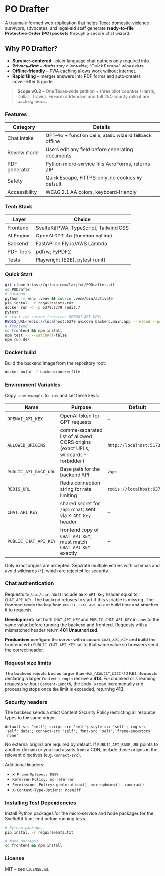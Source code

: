 # PO Drafter

A trauma‑informed web application that helps Texas domestic‑violence survivors,
advocates, and legal‑aid staff generate **ready‑to‑file Protective‑Order (PO) packets**
through a secure chat wizard.

## Why PO Drafter?
* **Survivor‑centered** – plain‑language chat gathers only required info.
* **Privacy‑first** – drafts stay client‑side; “Quick Escape” wipes data.
* **Offline‑friendly** – PWA caching allows work without internet.
* **Rapid filing** – merges answers into PDF forms and auto‑creates cover‑letter & guide.

> **Scope v0.2** – One Texas‑wide petition + three pilot counties (Harris, Dallas, Travis).
> Firearm addendum and full 254‑county rollout are backlog items.

### Features
| Category      | Details                                                 |
|---------------|---------------------------------------------------------|
| Chat intake   | GPT‑4o + function calls; static wizard fallback offline |
| Review mode   | Users edit any field before generating documents        |
| PDF generator | Python micro‑service fills AcroForms, returns ZIP       |
| Safety        | Quick Escape, HTTPS‑only, no cookies by default         |
| Accessibility | WCAG 2.1 AA colors, keyboard‑friendly                   |

### Tech Stack
| Layer      | Choice                                 |
|------------|----------------------------------------|
| Frontend   | SvelteKit PWA, TypeScript, Tailwind CSS |
| AI Engine  | OpenAI GPT‑4o (function calling)       |
| Backend    | FastAPI on Fly.io/AWS Lambda           |
| PDF Tools  | pdfrw, PyPDF2                          |
| Tests      | Playwright (E2E), pytest (unit)        |

### Quick Start
```bash
git clone https://github.com/larjfut/PODrafter.git
cd PODrafter
# backend
python -m venv .venv && source .venv/bin/activate
pip install -r requirements.txt
docker run -d -p 6379:6379 redis:7
pytest
# start the server (requires OPENAI_API_KEY)
REDIS_URL=redis://localhost:6379 uvicorn backend.main:app --reload --port 8080
# frontend
cd frontend && npm install
npm test -- --watchAll=false
npm run dev
```

### Docker build

Build the backend image from the repository root:

```bash
docker build -f backend/Dockerfile .
```

### Environment Variables

Copy `.env.example` to `.env` and set these keys:

| Name | Purpose | Default |
|------|---------|---------|
| `OPENAI_API_KEY` | OpenAI token for GPT requests | – |
| `ALLOWED_ORIGINS` | comma‑separated list of allowed CORS origins (exact URLs; wildcards `*` forbidden) | `http://localhost:5173` |
| `PUBLIC_API_BASE_URL` | Base path for the backend API | `/api` |
| `REDIS_URL` | Redis connection string for rate limiting | `redis://localhost:6379/0` |
| `CHAT_API_KEY` | shared secret for `/api/chat`; sent via `X-API-Key` header | – |
| `PUBLIC_CHAT_API_KEY` | frontend copy of `CHAT_API_KEY`; must match `CHAT_API_KEY` exactly | – |

Only exact origins are accepted. Separate multiple entries with commas and avoid wildcards (`*`), which are rejected for security.

### Chat authentication

Requests to `/api/chat` must include an `X-API-Key` header equal to `CHAT_API_KEY`. The backend refuses to start if this variable is missing. The frontend reads the key from `PUBLIC_CHAT_API_KEY` at build time and attaches it to requests.

**Development:** set both `CHAT_API_KEY` and `PUBLIC_CHAT_API_KEY` in `.env` to the same value before running the backend and frontend. Requests with a mismatched header return **401 Unauthorized**.

**Production:** configure the server with a secure `CHAT_API_KEY` and build the frontend with `PUBLIC_CHAT_API_KEY` set to that same value so browsers send the correct header.

### Request size limits

The backend rejects bodies larger than `MAX_REQUEST_SIZE` (10 KB). Requests declaring a larger `Content-Length` receive a **413**. For chunked or streaming requests without `Content-Length`, the body is read incrementally and processing stops once the limit is exceeded, returning **413**.

### Security headers

The backend sends a strict Content Security Policy restricting all resource types to the same origin:

```
default-src 'self'; script-src 'self'; style-src 'self'; img-src 'self' data:; connect-src 'self'; font-src 'self'; frame-ancestors 'none'
```

No external origins are required by default. If `PUBLIC_API_BASE_URL` points to another domain or you load assets from a CDN, include those origins in the relevant directives (e.g. `connect-src`).

Additional headers:

- `X-Frame-Options: DENY`
- `Referrer-Policy: no-referrer`
- `Permissions-Policy: geolocation=(), microphone=(), camera=()`
- `X-Content-Type-Options: nosniff`

### Installing Test Dependencies

Install Python packages for the micro‑service and Node packages for the SvelteKit front‑end before running tests.

```bash
# Python packages
pip install -r requirements.txt

# Node packages
cd frontend && npm install
```

### License

MIT – see `LICENSE.md`.

